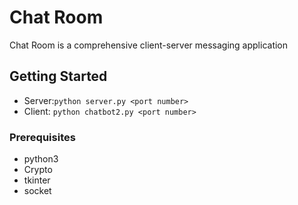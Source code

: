 # Chat Room

Chat Room is a comprehensive client-server messaging application

## Getting Started

* Server:```python server.py <port number>```
* Client: ```python chatbot2.py <port number>```

### Prerequisites
* python3
* Crypto
* tkinter
* socket